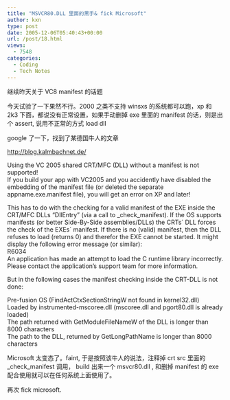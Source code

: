```yaml
---
title: "MSVCR80.DLL 里面的黑手& fick Microsoft"
author: kxn
type: post
date: 2005-12-06T05:40:43+00:00
url: /post/18.html
views:
  - 7548
categories:
  - Coding
  - Tech Notes
---
```


继续昨天关于 VC8 manifest 的话题

今天试验了一下果然不行。2000 之类不支持 winsxs 的系统都可以跑，xp 和 2k3 下面，都说没有正常设置，如果手动删掉 exe 里面的 manifest 的话，则是出个 assert, 说用不正常的方式 load dll

google 了一下，找到了某德国牛人的文章

http://blog.kalmbachnet.de/

Using the VC 2005 shared CRT/MFC (DLL) without a manifest is not supported!  
If you build your app with VC2005 and you accidently have disabled the embedding of the manifest file (or deleted the separate appname.exe.manifest file), you will get an error on XP and later!

This has to do with the checking for a valid manifest of the EXE inside the CRT/MFC DLLs “DllEntry” (via a call to \_check_manifest). If the OS supports manifests (or better Side-By-Side assemblies/DLLs) the CRTs´ DLL forces the check of the EXEs´ manifest. If there is no (valid) manifest, then the DLL refuses to load (returns 0) and therefor the EXE cannot be started. It might display the following error message (or similar):  
R6034  
An application has made an attempt to load the C runtime library incorrectly.  
Please contact the application’s support team for more information.

But in the following cases the manifest checking inside the CRT-DLL is not done:

Pre-fusion OS (FindActCtxSectionStringW not found in kernel32.dll)  
Loaded by instrumented-mscoree.dll (mscoree.dll and pgort80.dll is already loaded)  
The path returned with GetModuleFileNameW of the DLL is longer than 8000 characters  
The path to the DLL, returned by GetLongPathName is longer than 8000 characters

Microsoft 太变态了。faint, 于是按照该牛人的说法，注释掉 crt src 里面的 \_check_manifest 调用， build 出来一个 msvcr80.dll , 和删掉 manifest 的 exe 配合使用就可以在任何系统上面使用了。

再次 fick microsoft.

